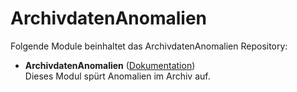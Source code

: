 # ArchivdatenAnomalien

Folgende Module beinhaltet das ArchivdatenAnomalien Repository:

- __ArchivdatenAnomalien__ ([Dokumentation](ArchivdatenAnomalien))  
	Dieses Modul spürt Anomalien im Archiv auf.